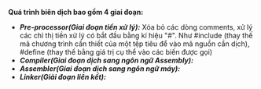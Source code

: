 **Quá trình biên dịch bao gồm 4 giai đoạn:**
- **_Pre-processor(Giai đoạn tiền xử lý):_** Xóa bỏ các dòng comments, xử lý các chỉ thị tiền xử lý có bắt đầu bằng kí hiệu "#". Như #include (thay thế mã chương trình cần thiết của một tệp tiêu để vào mã nguồn cần dịch), #define (thay thế bằng giá trị cụ thể vào các biến được gọi)
- **_Compiler(Giai đoạn dịch sang ngôn ngữ Assembly):_**
- **_Assembler(Giai đoạn dịch sang ngôn ngữ máy):_**
- **_Linker(Giải đoạn liên kết):_**
